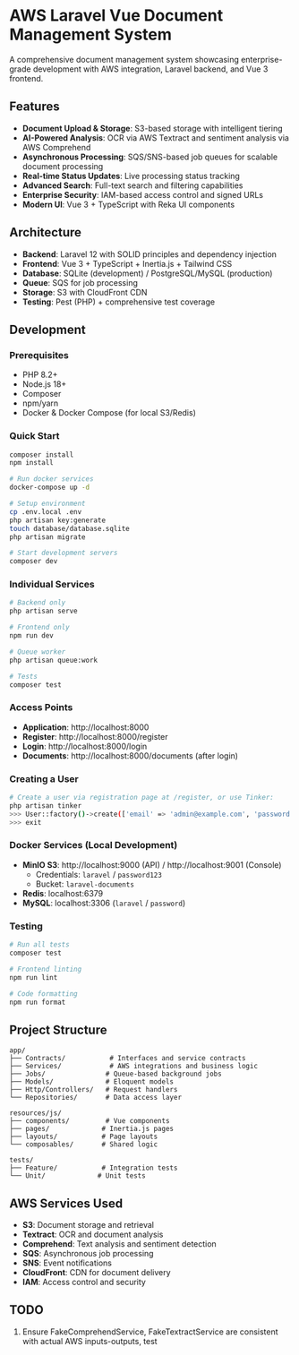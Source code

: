 # AWS Laravel Vue Document Management System

A comprehensive document management system showcasing enterprise-grade development with AWS integration, Laravel backend, and Vue 3 frontend.

## Features

- **Document Upload & Storage**: S3-based storage with intelligent tiering
- **AI-Powered Analysis**: OCR via AWS Textract and sentiment analysis via AWS Comprehend  
- **Asynchronous Processing**: SQS/SNS-based job queues for scalable document processing
- **Real-time Status Updates**: Live processing status tracking
- **Advanced Search**: Full-text search and filtering capabilities
- **Enterprise Security**: IAM-based access control and signed URLs
- **Modern UI**: Vue 3 + TypeScript with Reka UI components

## Architecture

- **Backend**: Laravel 12 with SOLID principles and dependency injection
- **Frontend**: Vue 3 + TypeScript + Inertia.js + Tailwind CSS
- **Database**: SQLite (development) / PostgreSQL/MySQL (production)
- **Queue**: SQS for job processing
- **Storage**: S3 with CloudFront CDN
- **Testing**: Pest (PHP) + comprehensive test coverage

## Development

### Prerequisites
- PHP 8.2+
- Node.js 18+
- Composer
- npm/yarn
- Docker & Docker Compose (for local S3/Redis)

### Quick Start
```bash
composer install
npm install

# Run docker services
docker-compose up -d

# Setup environment
cp .env.local .env
php artisan key:generate
touch database/database.sqlite
php artisan migrate

# Start development servers
composer dev
```

### Individual Services
```bash
# Backend only
php artisan serve

# Frontend only  
npm run dev

# Queue worker
php artisan queue:work

# Tests
composer test
```

### Access Points
- **Application**: http://localhost:8000
- **Register**: http://localhost:8000/register
- **Login**: http://localhost:8000/login
- **Documents**: http://localhost:8000/documents (after login)

### Creating a User
```bash
# Create a user via registration page at /register, or use Tinker:
php artisan tinker
>>> User::factory()->create(['email' => 'admin@example.com', 'password' => Hash::make('password')])
>>> exit
```

### Docker Services (Local Development)
- **MinIO S3**: http://localhost:9000 (API) / http://localhost:9001 (Console)
  - Credentials: `laravel` / `password123`
  - Bucket: `laravel-documents`
- **Redis**: localhost:6379
- **MySQL**: localhost:3306 (`laravel` / `password`)

### Testing
```bash
# Run all tests
composer test

# Frontend linting
npm run lint

# Code formatting
npm run format
```

## Project Structure

```
app/
├── Contracts/           # Interfaces and service contracts
├── Services/            # AWS integrations and business logic
├── Jobs/               # Queue-based background jobs
├── Models/             # Eloquent models
├── Http/Controllers/   # Request handlers
└── Repositories/       # Data access layer

resources/js/
├── components/         # Vue components
├── pages/             # Inertia.js pages
├── layouts/           # Page layouts
└── composables/       # Shared logic

tests/
├── Feature/           # Integration tests
└── Unit/             # Unit tests
```

## AWS Services Used

- **S3**: Document storage and retrieval
- **Textract**: OCR and document analysis
- **Comprehend**: Text analysis and sentiment detection
- **SQS**: Asynchronous job processing
- **SNS**: Event notifications
- **CloudFront**: CDN for document delivery
- **IAM**: Access control and security

## TODO

1. Ensure FakeComprehendService, FakeTextractService are consistent with actual AWS inputs-outputs, test
